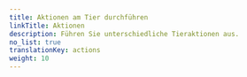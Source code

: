 ```yaml
---
title: Aktionen am Tier durchführen
linkTitle: Aktionen
description: Führen Sie unterschiedliche Tieraktionen aus.
no_list: true
translationKey: actions
weight: 10
---
```


<object data="bilder/aktionen.svg" type="image/svg+xml" width="800" style="margin-left: 50mm" >
</object>